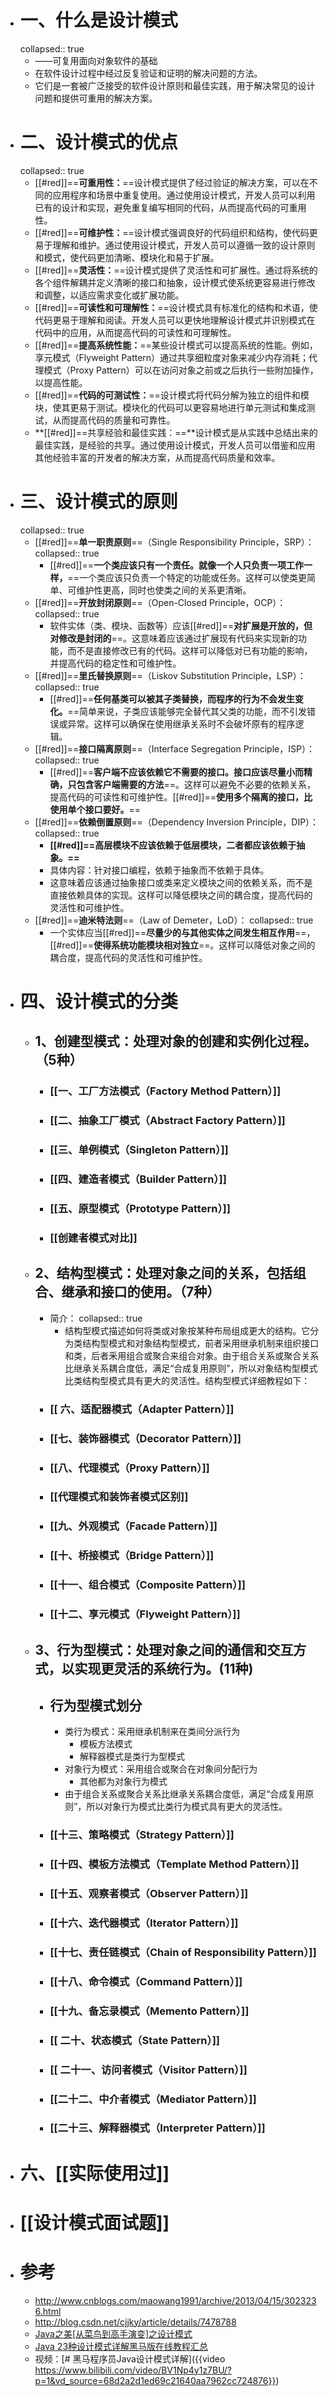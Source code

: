 - # 一、什么是设计模式
  collapsed:: true
	- ——可复用面向对象软件的基础
	- 在软件设计过程中经过反复验证和证明的解决问题的方法。
	- 它们是一套被广泛接受的软件设计原则和最佳实践，用于解决常见的设计问题和提供可重用的解决方案。
- # 二、设计模式的优点
  collapsed:: true
	- [[#red]]==**可重用性：**==设计模式提供了经过验证的解决方案，可以在不同的应用程序和场景中重复使用。通过使用设计模式，开发人员可以利用已有的设计和实现，避免重复编写相同的代码，从而提高代码的可重用性。
	- [[#red]]==**可维护性：**==设计模式强调良好的代码组织和结构，使代码更易于理解和维护。通过使用设计模式，开发人员可以遵循一致的设计原则和模式，使代码更加清晰、模块化和易于扩展。
	- [[#red]]==**灵活性：**==设计模式提供了灵活性和可扩展性。通过将系统的各个组件解耦并定义清晰的接口和抽象，设计模式使系统更容易进行修改和调整，以适应需求变化或扩展功能。
	- [[#red]]==**可读性和可理解性：**==设计模式具有标准化的结构和术语，使代码更易于理解和阅读。开发人员可以更快地理解设计模式并识别模式在代码中的应用，从而提高代码的可读性和可理解性。
	- [[#red]]==**提高系统性能：**==某些设计模式可以提高系统的性能。例如，享元模式（Flyweight Pattern）通过共享细粒度对象来减少内存消耗；代理模式（Proxy Pattern）可以在访问对象之前或之后执行一些附加操作，以提高性能。
	- [[#red]]==**代码的可测试性：**==设计模式将代码分解为独立的组件和模块，使其更易于测试。模块化的代码可以更容易地进行单元测试和集成测试，从而提高代码的质量和可靠性。
	- **[[#red]]==共享经验和最佳实践：==**设计模式是从实践中总结出来的最佳实践，是经验的共享。通过使用设计模式，开发人员可以借鉴和应用其他经验丰富的开发者的解决方案，从而提高代码质量和效率。
- # 三、设计模式的原则
  collapsed:: true
	- [[#red]]==**单一职责原则**==（Single Responsibility Principle，SRP）：
	  collapsed:: true
		- [[#red]]==**一个类应该只有一个责任。就像一个人只负责一项工作一样，**==一个类应该只负责一个特定的功能或任务。这样可以使类更简单、可维护性更高，同时也使类之间的关系更清晰。
	- [[#red]]==**开放封闭原则**==（Open-Closed Principle，OCP）：
	  collapsed:: true
		- 软件实体（类、模块、函数等）应该[[#red]]==**对扩展是开放的，但对修改是封闭的**==。这意味着应该通过扩展现有代码来实现新的功能，而不是直接修改已有的代码。这样可以降低对已有功能的影响，并提高代码的稳定性和可维护性。
	- [[#red]]==**里氏替换原则**==（Liskov Substitution Principle，LSP）：
	  collapsed:: true
		- [[#red]]==**任何基类可以被其子类替换，而程序的行为不会发生变化。**==简单来说，子类应该能够完全替代其父类的功能，而不引发错误或异常。这样可以确保在使用继承关系时不会破坏原有的程序逻辑。
	- [[#red]]==**接口隔离原则**==（Interface Segregation Principle，ISP）：
	  collapsed:: true
		- [[#red]]==**客户端不应该依赖它不需要的接口。接口应该尽量小而精确，只包含客户端需要的方法**==。这样可以避免不必要的依赖关系，提高代码的可读性和可维护性。[[#red]]==**使用多个隔离的接口，比使用单个接口要好。**==
	- [[#red]]==**依赖倒置原则**==（Dependency Inversion Principle，DIP）：
	  collapsed:: true
		- **[[#red]]==高层模块不应该依赖于低层模块，二者都应该依赖于抽象。==**
		- 具体内容：针对接口编程，依赖于抽象而不依赖于具体。
		- 这意味着应该通过抽象接口或类来定义模块之间的依赖关系，而不是直接依赖具体的实现。这样可以降低模块之间的耦合度，提高代码的灵活性和可维护性。
	- [[#red]]==**迪米特法则**==（Law of Demeter，LoD）：
	  collapsed:: true
		- 一个实体应当[[#red]]==**尽量少的与其他实体之间发生相互作用**==，[[#red]]==**使得系统功能模块相对独立**==。这样可以降低对象之间的耦合度，提高代码的灵活性和可维护性。
- # 四、设计模式的分类
	- ## 1、创建型模式：处理对象的创建和实例化过程。（5种）
		- ### [[一、工厂方法模式（Factory Method Pattern）]]
		- ### [[二、抽象工厂模式（Abstract Factory Pattern）]]
		- ### [[三、单例模式（Singleton Pattern）]]
		- ### [[四、建造者模式（Builder Pattern）]]
		- ### [[五、原型模式（Prototype Pattern）]]
		- ### [[创建者模式对比]]
	- ## 2、结构型模式：处理对象之间的关系，包括组合、继承和接口的使用。（7种）
		- 简介：
		  collapsed:: true
			- 结构型模式描述如何将类或对象按某种布局组成更大的结构。它分为类结构型模式和对象结构型模式，前者采用继承机制来组织接口和类，后者釆用组合或聚合来组合对象。由于组合关系或聚合关系比继承关系耦合度低，满足“合成复用原则”，所以对象结构型模式比类结构型模式具有更大的灵活性。结构型模式详细教程如下：
		- ### [[ 六、适配器模式（Adapter Pattern）]]
		- ### [[七、装饰器模式（Decorator Pattern）]]
		- ### [[八、代理模式（Proxy Pattern）]]
		- ### [[代理模式和装饰者模式区别]]
		- ### [[九、外观模式（Facade Pattern）]]
		- ### [[十、桥接模式（Bridge Pattern）]]
		- ### [[十一、组合模式（Composite Pattern）]]
		- ### [[十二、享元模式（Flyweight Pattern）]]
	- ## 3、行为型模式：处理对象之间的通信和交互方式，以实现更灵活的系统行为。(11种)
		- ## 行为型模式划分
			- 类行为模式：采用继承机制来在类间分派行为
				- 模板方法模式
				- 解释器模式是类行为型模式
			- 对象行为模式：采用组合或聚合在对象间分配行为
				- 其他都为对象行为模式
			- 由于组合关系或聚合关系比继承关系耦合度低，满足“合成复用原则”，所以对象行为模式比类行为模式具有更大的灵活性。
		- ### [[十三、策略模式（Strategy Pattern）]]
		- ### [[十四、模板方法模式（Template Method Pattern）]]
		- ### [[十五、观察者模式（Observer Pattern）]]
		- ### [[十六、迭代器模式（Iterator Pattern）]]
		- ### [[十七、责任链模式（Chain of Responsibility Pattern）]]
		- ### [[十八、命令模式（Command Pattern）]]
		- ### [[十九、备忘录模式（Memento Pattern）]]
		- ### [[ 二十、状态模式（State Pattern）]]
		- ### [[ 二十一、访问者模式（Visitor Pattern）]]
		- ### [[二十二、中介者模式（Mediator Pattern）]]
		- ### [[二十三、解释器模式（Interpreter Pattern）]]
- # 六、[[实际使用过]]
- # [[设计模式面试题]]
- # 参考
	- http://www.cnblogs.com/maowang1991/archive/2013/04/15/3023236.html
	- http://blog.csdn.net/cjjky/article/details/7478788
	- [Java之美[从菜鸟到高手演变]之设计模式](https://blog.csdn.net/zhangerqing/article/details/8194653)
	- [Java 23种设计模式详解黑马版在线教程汇总](https://www.panziye.com/teach/4919.html)
	- 视频：[# 黑马程序员Java设计模式详解]({{video https://www.bilibili.com/video/BV1Np4y1z7BU/?p=1&vd_source=68d2a2d1ed69c21640aa7962cc724876}})